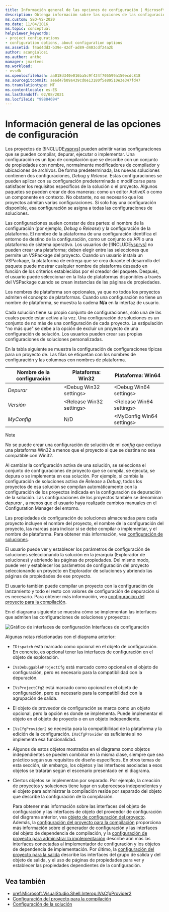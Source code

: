 ```yaml
---
title: Información general de las opciones de configuración | Microsoft Docs
description: Obtenga información sobre las opciones de las configuraciones de proyecto en Visual Studio. Una configuración es un tipo de compilación que se describe con un conjunto de propiedades y ubicaciones de archivos con nombre.
ms.custom: SEO-VS-2020
ms.date: 11/04/2016
ms.topic: conceptual
helpviewer_keywords:
- project configurations
- configuration options, about configuration options
ms.assetid: f4ad4dd3-b39e-42df-ad89-d403cdf24a2b
author: acangialosi
ms.author: anthc
manager: jmartens
ms.workload:
- vssdk
ms.openlocfilehash: aa018d340e016ba5c9f424f705599a150ecdc818
ms.sourcegitcommit: ae6d47b09a439cd0e13180f5e89510e3e347fd47
ms.translationtype: MT
ms.contentlocale: es-ES
ms.lasthandoff: 02/08/2021
ms.locfileid: "99884694"
---
```

# <a name="configuration-options-overview"></a>Información general de las opciones de configuración
Los proyectos de [!INCLUDE[vsprvs](../../code-quality/includes/vsprvs_md.md)] pueden admitir varias configuraciones que se pueden compilar, depurar, ejecutar o implementar. Una configuración es un tipo de compilación que se describe con un conjunto de propiedades con nombre, normalmente modificadores de compilador y ubicaciones de archivos. De forma predeterminada, las nuevas soluciones contienen dos configuraciones, *Debug* y *Release*. Estas configuraciones se pueden aplicar con su configuración predeterminada o modificarse para satisfacer los requisitos específicos de la solución o el proyecto. Algunos paquetes se pueden crear de dos maneras: como un editor ActiveX o como un componente en contexto. No obstante, no es necesario que los proyectos admitan varias configuraciones. Si solo hay una configuración disponible, esa configuración se asigna a todas las configuraciones de soluciones.

 Las configuraciones suelen constar de dos partes: el nombre de la configuración (por ejemplo, *Debug* o *Release*) y la configuración de la plataforma. El nombre de la plataforma de una configuración identifica el entorno de destino de la configuración, como un conjunto de API o una plataforma de sistema operativo. Los usuarios de [!INCLUDE[vsprvs](../../code-quality/includes/vsprvs_md.md)] no pueden crear una plataforma; deben elegir entre las selecciones que permite un VSPackage del proyecto. Cuando un usuario instala un VSPackage, la plataforma de entrega que se crea durante el desarrollo del paquete puede mostrar cualquier nombre de plataforma deseado en función de los criterios establecidos por el creador del paquete. Después, el usuario puede seleccionar en la lista de plataformas disponibles a través del VSPackage cuando se crean instancias de las páginas de propiedades.

 Los nombres de plataforma son opcionales, ya que no todos los proyectos admiten el concepto de plataformas. Cuando una configuración no tiene un nombre de plataforma, se muestra la cadena **N/a** en la interfaz de usuario.

 Cada solución tiene su propio conjunto de configuraciones, solo una de las cuales puede estar activa a la vez. Una configuración de soluciones es un conjunto de no más de una configuración de cada proyecto. La estipulación "no más que" se debe a la opción de excluir un proyecto de una configuración de solución. Los usuarios pueden crear sus propias configuraciones de soluciones personalizadas.

 En la tabla siguiente se muestra la configuración de configuraciones típicas para un proyecto de. Las filas se etiquetan con los nombres de configuración y las columnas con nombres de plataforma.

|Nombre de la configuración|Plataforma: Win32|Plataforma: Win64|
|------------------------|----------------------|----------------------|
|*Depurar*|\<Debug Win32 settings>|\<Debug Win64 settings>|
|*Versión*|\<Release Win32 settings>|\<Release Win64 settings>|
|*MyConfig*|N/D|\<MyConfig Win64 settings>|

> [!NOTE]
> No se puede crear una configuración de solución de mi *config* que excluya una plataforma Win32 a menos que el proyecto al que se destina no sea compatible con Win32.

 Al cambiar la configuración activa de una solución, se selecciona el conjunto de configuraciones de proyecto que se compila, se ejecuta, se depura o se implementa en esa solución. Por ejemplo, si cambia la configuración de soluciones activa de *Release* a *Debug*, todos los proyectos de esa solución se compilan automáticamente con la configuración de los proyectos indicada en la configuración de depuración de la solución. Las configuraciones de los proyectos también se denominan *depurar* , a menos que el usuario haya realizado cambios manuales en el Configuration Manager del entorno.

 Las propiedades de configuración de soluciones almacenadas para cada proyecto incluyen el nombre del proyecto, el nombre de la configuración del proyecto, las marcas para indicar si se debe compilar o implementar, y el nombre de plataforma. Para obtener más información, vea [configuración de soluciones](../../extensibility/internals/solution-configuration.md).

 El usuario puede ver y establecer los parámetros de configuración de soluciones seleccionando la solución en la jerarquía (Explorador de soluciones) y abriendo las páginas de propiedades. Del mismo modo, puede ver y establecer los parámetros de configuración del proyecto seleccionando un proyecto en Explorador de soluciones y abriendo las páginas de propiedades de ese proyecto.

 El usuario también puede compilar un proyecto con la configuración de lanzamiento y todo el resto con valores de configuración de depuración si es necesario. Para obtener más información, vea [configuración del proyecto para la compilación](../../extensibility/internals/project-configuration-for-building.md).

 En el diagrama siguiente se muestra cómo se implementan las interfaces que admiten las configuraciones de soluciones y proyectos:

 ![Gráfico de interfaces de configuración](../../extensibility/internals/media/vsconfiginterfaces.gif "vsConfigInterfaces") Interfaces de configuración

 Algunas notas relacionadas con el diagrama anterior:

- `IDispatch` está marcado como opcional en el objeto de configuración. En concreto, es opcional tener las interfaces de configuración en el objeto de exploración.

- `IVsDebuggableProjectCfg` está marcado como opcional en el objeto de configuración, pero es necesario para la compatibilidad con la depuración.

- `IVsProjectCfg2` está marcado como opcional en el objeto de configuración, pero es necesario para la compatibilidad con la agrupación de salida.

- El objeto de proveedor de configuración se marca como un objeto opcional, pero la opción es donde se implementa. Puede implementar el objeto en el objeto de proyecto o en un objeto independiente.

- `IVsCfgProvider2` se necesita para la compatibilidad de la plataforma y la edición de la configuración. `IVsCfgProvider` es suficiente si no implementa esa funcionalidad.

- Algunos de estos objetos mostrados en el diagrama como objetos independientes se pueden combinar en la misma clase, siempre que sea práctico según sus requisitos de diseño específicos. En otros temas de esta sección, sin embargo, los objetos y las interfaces asociadas a esos objetos se tratarán según el escenario presentado en el diagrama.

- Ciertos objetos se implementan por separado. Por ejemplo, la creación de proyectos y soluciones tiene lugar en subprocesos independientes y el objeto para administrar la compilación reside por separado del objeto que describe la configuración de la compilación.

  Para obtener más información sobre las interfaces del objeto de configuración y las interfaces de objeto del proveedor de configuración del diagrama anterior, vea [objeto de configuración del proyecto](../../extensibility/internals/project-configuration-object.md). Además, la [configuración del proyecto para la compilación](../../extensibility/internals/project-configuration-for-building.md) proporciona más información sobre el generador de configuración y las interfaces del objeto de dependencia de compilación, y la [configuración de proyecto para administrar la implementación](../../extensibility/internals/project-configuration-for-managing-deployment.md) describe aún más las interfaces conectadas al implementador de configuración y los objetos de dependencia de implementación. Por último, la [configuración del proyecto para la salida](../../extensibility/internals/project-configuration-for-output.md) describe las interfaces del grupo de salida y del objeto de salida, y el uso de páginas de propiedades para ver y establecer las propiedades dependientes de la configuración.

## <a name="see-also"></a>Vea también
- <xref:Microsoft.VisualStudio.Shell.Interop.IVsCfgProvider2>
- [Configuración del proyecto para la compilación](../../extensibility/internals/project-configuration-for-building.md)
- [Configuración de la solución](../../extensibility/internals/solution-configuration.md)
